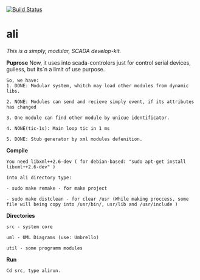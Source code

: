 [![Build Status](https://travis-ci.org/boris_r_v/ali.svg?branch=master)](https://travis-ci.org/boris_r_v/ali)


ali
=====


*This is a simply, modular, SCADA develop-kit.*

**Puprose**
    Now, it uses into scada-controlers  just for control serial devices, guiless, but its`n a limit of use purpose.

    So, we have:
	1. DONE: Modular system, whitch may load other modules from dynamic libs.

	2. NONE: Modules can send and recieve simply event, if its attributes has changed 

	3. One module can find other module by unicue identificator.

	4. NONE(tic-1s): Main loop tic in 1 ms

	5. DONE: Stub generator by xml modules defenition.
 
**Compile**

    You need libxml++2.6-dev ( for debian-based: "sudo apt-get install libxml++2.6-dev" )

    Into ali directory type: 
	
	- sudo make remake - for make project
	
	- sudo make distclean - for clear /usr (While making proccess, some file will being copy into /usr/bin/, usr/lib and /usr/include )

**Directories**

    src - system core

    uml - UML Diagrams (use: Umbrello)

    util - some programm modules

**Run**

    Cd src, type alirun.

  





